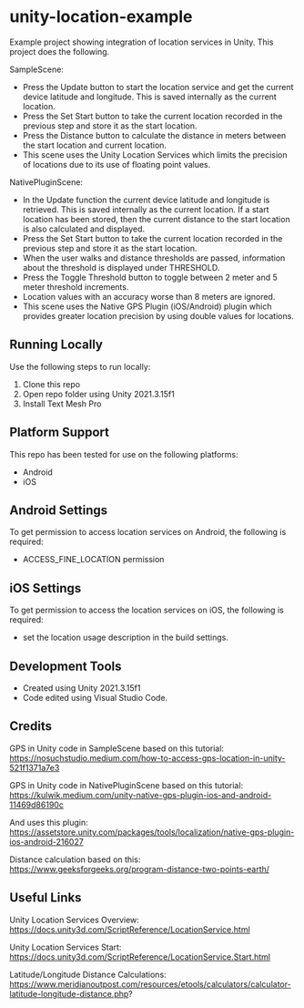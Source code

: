 # unity-location-example
Example project showing integration of location services in Unity. This project does the following.

SampleScene:
- Press the Update button to start the location service and get the current device latitude and longitude. This is saved internally as the current location.
- Press the Set Start button to take the current location recorded in the previous step and store it as the start location.
- Press the Distance button to calculate the distance in meters between the start location and current location.
- This scene uses the Unity Location Services which limits the precision of locations due to its use of floating point values.

NativePluginScene:
- In the Update function the current device latitude and longitude is retrieved. This is saved internally as the current location. If a start location has been stored, then the current distance to the start location is also calculated and displayed.
- Press the Set Start button to take the current location recorded in the previous step and store it as the start location.
- When the user walks and distance thresholds are passed, information about the threshold is displayed under THRESHOLD.
- Press the Toggle Threshold button to toggle between 2 meter and 5 meter threshold increments.
- Location values with an accuracy worse than 8 meters are ignored.
- This scene uses the Native GPS Plugin (iOS/Android) plugin which provides greater location precision by using double values for locations.

## Running Locally
Use the following steps to run locally:
1. Clone this repo
2. Open repo folder using Unity 2021.3.15f1
3. Install Text Mesh Pro

## Platform Support
This repo has been tested for use on the following platforms:
- Android
- iOS

## Android Settings
To get permission to access location services on Android, the following is required:
- ACCESS_FINE_LOCATION permission

## iOS Settings
To get permission to access the location services on iOS, the following is required:
- set the location usage description in the build settings.

## Development Tools
- Created using Unity 2021.3.15f1
- Code edited using Visual Studio Code.

## Credits
GPS in Unity code in SampleScene based on this tutorial:
https://nosuchstudio.medium.com/how-to-access-gps-location-in-unity-521f1371a7e3

GPS in Unity code in NativePluginScene based on this tutorial:
https://kulwik.medium.com/unity-native-gps-plugin-ios-and-android-11469d86190c

And uses this plugin:
https://assetstore.unity.com/packages/tools/localization/native-gps-plugin-ios-android-216027

Distance calculation based on this:
https://www.geeksforgeeks.org/program-distance-two-points-earth/


## Useful Links
Unity Location Services Overview:
https://docs.unity3d.com/ScriptReference/LocationService.html

Unity Location Services Start:
https://docs.unity3d.com/ScriptReference/LocationService.Start.html

Latitude/Longitude Distance Calculations:
https://www.meridianoutpost.com/resources/etools/calculators/calculator-latitude-longitude-distance.php?


